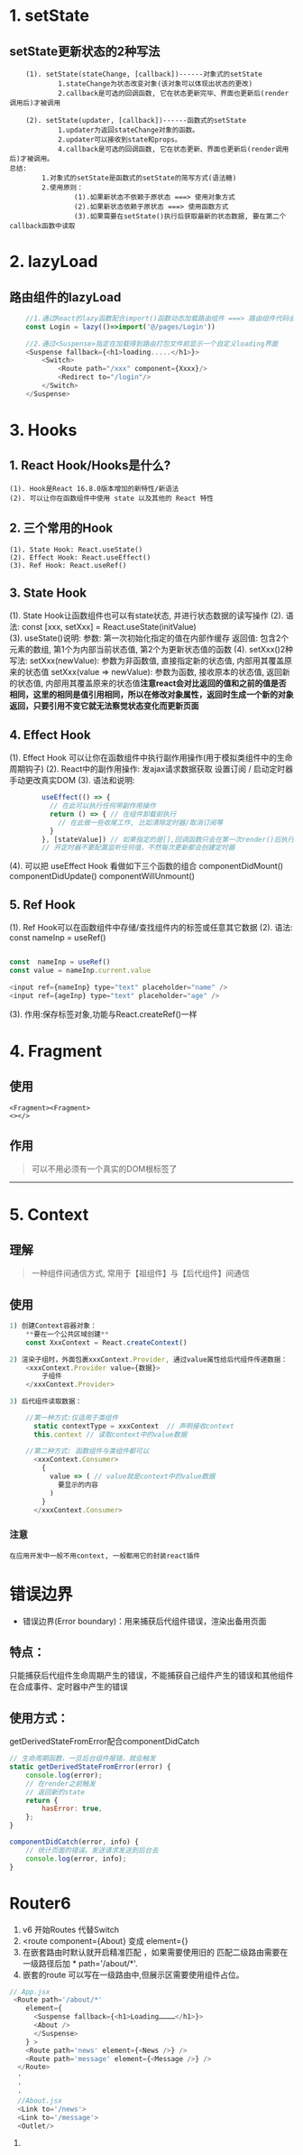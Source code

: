 # 1. setState

## setState更新状态的2种写法

```
	(1). setState(stateChange, [callback])------对象式的setState
            1.stateChange为状态改变对象(该对象可以体现出状态的更改)
            2.callback是可选的回调函数, 它在状态更新完毕、界面也更新后(render调用后)才被调用
					
	(2). setState(updater, [callback])------函数式的setState
            1.updater为返回stateChange对象的函数。
            2.updater可以接收到state和props。
            4.callback是可选的回调函数, 它在状态更新、界面也更新后(render调用后)才被调用。
总结:
		1.对象式的setState是函数式的setState的简写方式(语法糖)
		2.使用原则：
				(1).如果新状态不依赖于原状态 ===> 使用对象方式
				(2).如果新状态依赖于原状态 ===> 使用函数方式
				(3).如果需要在setState()执行后获取最新的状态数据, 要在第二个callback函数中读取
```

# 2. lazyLoad

## 路由组件的lazyLoad

```js
	//1.通过React的lazy函数配合import()函数动态加载路由组件 ===> 路由组件代码会被分开打包
	const Login = lazy(()=>import('@/pages/Login'))
	
	//2.通过<Suspense>指定在加载得到路由打包文件前显示一个自定义loading界面
	<Suspense fallback={<h1>loading.....</h1>}>
        <Switch>
            <Route path="/xxx" component={Xxxx}/>
            <Redirect to="/login"/>
        </Switch>
    </Suspense>
```



# 3. Hooks

## 1. React Hook/Hooks是什么?

```
(1). Hook是React 16.8.0版本增加的新特性/新语法
(2). 可以让你在函数组件中使用 state 以及其他的 React 特性
```

## 2. 三个常用的Hook

```
(1). State Hook: React.useState()
(2). Effect Hook: React.useEffect()
(3). Ref Hook: React.useRef()
```

## 3. State Hook

 
(1). State Hook让函数组件也可以有state状态, 并进行状态数据的读写操作
(2). 语法: const [xxx, setXxx] = React.useState(initValue)  
(3). useState()说明:
        参数: 第一次初始化指定的值在内部作缓存
        返回值: 包含2个元素的数组, 第1个为内部当前状态值, 第2个为更新状态值的函数
(4). setXxx()2种写法:
        setXxx(newValue): 参数为非函数值, 直接指定新的状态值, 内部用其覆盖原来的状态值
        setXxx(value => newValue): 参数为函数, 接收原本的状态值, 返回新的状态值, 内部用其覆盖原来的状态值**注意react会对比返回的值和之前的值是否相同，这里的相同是值引用相同，所以在修改对象属性，返回时生成一个新的对象返回，只要引用不变它就无法察觉状态变化而更新页面**
 


## 4. Effect Hook
(1). Effect Hook 可以让你在函数组件中执行副作用操作(用于模拟类组件中的生命周期钩子)
(2). React中的副作用操作:
        发ajax请求数据获取
        设置订阅 / 启动定时器
        手动更改真实DOM
(3). 语法和说明: 
```js
        useEffect(() => { 
          // 在此可以执行任何带副作用操作
          return () => { // 在组件卸载前执行
            // 在此做一些收尾工作, 比如清除定时器/取消订阅等
          }
        }, [stateValue]) // 如果指定的是[],回调函数只会在第一次render()后执行
		// 开定时器不要配置监听任何值，不然每次更新都会创建定时器
```
    
(4). 可以把 useEffect Hook 看做如下三个函数的组合
        componentDidMount()
        componentDidUpdate()
    	componentWillUnmount() 
## 5. Ref Hook

 
(1). Ref Hook可以在函数组件中存储/查找组件内的标签或任意其它数据
(2). 语法: const  nameInp = useRef()
```js

const  nameInp = useRef()
const value = nameInp.current.value
 
<input ref={nameInp} type="text" placeholder="name" />
<input ref={ageInp} type="text" placeholder="age" />
```
(3). 作用:保存标签对象,功能与React.createRef()一样
 
# 4. Fragment

## 使用

	<Fragment><Fragment>
	<></>

## 作用

> 可以不用必须有一个真实的DOM根标签了


<hr/>

# 5. Context

## 理解

> 一种组件间通信方式, 常用于【祖组件】与【后代组件】间通信

## 使用

```js
1) 创建Context容器对象：
	**要在一个公共区域创建**
	const XxxContext = React.createContext()  
	
2) 渲染子组时，外面包裹xxxContext.Provider, 通过value属性给后代组件传递数据：
	<xxxContext.Provider value={数据}>
		子组件
    </xxxContext.Provider>
    
3) 后代组件读取数据：

	//第一种方式:仅适用于类组件 
	  static contextType = xxxContext  // 声明接收context
	  this.context // 读取context中的value数据
	  
	//第二种方式: 函数组件与类组件都可以
	  <xxxContext.Consumer>
	    {
	      value => ( // value就是context中的value数据
	        要显示的内容
	      )
	    }
	  </xxxContext.Consumer>
```

### 注意

	在应用开发中一般不用context, 一般都用它的封装react插件

# 错误边界

- 错误边界(Error boundary)：用来捕获后代组件错误，渲染出备用页面

## 特点：

只能捕获后代组件生命周期产生的错误，不能捕获自己组件产生的错误和其他组件在合成事件、定时器中产生的错误

## 使用方式：

getDerivedStateFromError配合componentDidCatch

```js
// 生命周期函数，一旦后台组件报错，就会触发
static getDerivedStateFromError(error) {
    console.log(error);
    // 在render之前触发
    // 返回新的state
    return {
        hasError: true,
    };
}

componentDidCatch(error, info) {
    // 统计页面的错误。发送请求发送到后台去
    console.log(error, info);
}
```

# Router6

1. v6 开始Routes 代替Switch
2. <route component={About} 变成 element={<About/>}
3. 在嵌套路由时默认就开启精准匹配 ，如果需要使用旧的 匹配二级路由需要在一级路径后加 *  path='/about/*'.
4. 嵌套的route 可以写在一级路由中,但展示区需要使用组件<Outlet/>占位。
```js
// App.jsx
 <Route path='/about/*' 
    element={
      <Suspense fallback={<h1>Loading…………</h1>}>
      <About />
      </Suspense>
    } >
    <Route path='news' element={<News />} />
    <Route path='message' element={<Message />} />
  </Route>
  ·
  ·
  ·
  //About.jsx
  <Link to='/news'>
  <Link to='/message'>
  <Outlet/>
```
1. 
